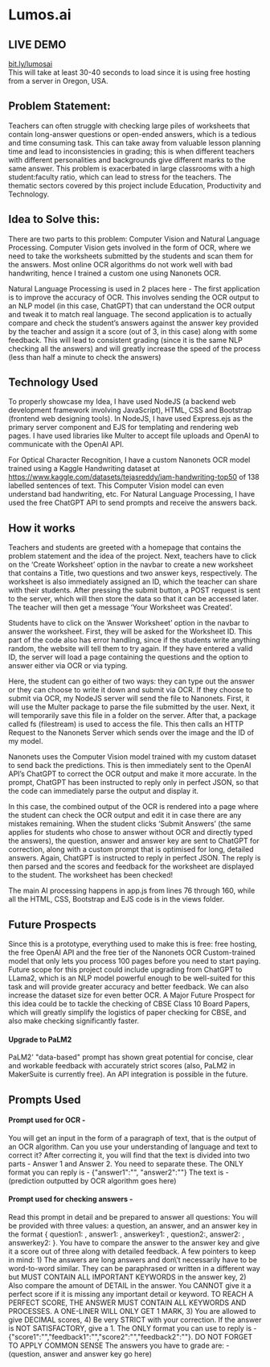 # Lumos.ai

<h2>LIVE DEMO</h2>
<a href="https://www.bit.ly/lumosai">bit.ly/lumosai</a><br>
This will take at least 30-40 seconds to load since it is using free hosting from a server in Oregon, USA.

<h2>Problem Statement: </h2>
Teachers can often struggle with checking large piles of worksheets that contain long-answer questions or open-ended answers, which is a tedious and time consuming task. This can take away from valuable lesson planning time and lead to inconsistencies in grading; this is when different teachers with different personalities and backgrounds give different marks to the same answer. This problem is exacerbated in large classrooms with a high student:faculty ratio, which can lead to stress for the teachers. The thematic sectors covered by this project include Education, Productivity and Technology. 

<h2>Idea to Solve this:</h2>
There are two parts to this problem: Computer Vision and Natural Language Processing. Computer Vision gets involved in the form of OCR, where we need to take the worksheets submitted by the students and scan them for the answers. Most online OCR algorithms do not work well with bad handwriting, hence I trained a custom one using Nanonets OCR.

Natural Language Processing is used in 2 places here - The first application is to improve the accuracy of OCR. This involves sending the OCR output to an NLP model (in this case, ChatGPT) that can understand the OCR output and tweak it to match real language. The second application is to actually compare and check the student’s answers against the answer key provided by the teacher and assign it a score (out of 3, in this case) along with some feedback. This will lead to consistent grading (since it is the same NLP checking all the answers) and will greatly increase the speed of the process (less than half a minute to check the answers)

<h2>Technology Used</h2>
To properly showcase my Idea, I have used NodeJS (a backend web development framework involving JavaScript), HTML, CSS and Bootstrap (frontend web designing tools). In NodeJS, I have used Express.ejs as the primary server component and EJS for templating and rendering web pages. I have used libraries like Multer to accept file uploads and OpenAI to communicate with the OpenAI API. 

For Optical Character Recognition, I have a custom Nanonets OCR model trained using a Kaggle Handwriting dataset at <a href="https://www.kaggle.com/datasets/tejasreddy/iam-handwriting-top50" >https://www.kaggle.com/datasets/tejasreddy/iam-handwriting-top50</a> of 138 labelled sentences of text. This Computer Vision model can even understand bad handwriting, etc. For Natural Language Processing, I have used the free ChatGPT API to send prompts and receive the answers back. 

<h2>How it works</h2>
Teachers and students are greeted with a homepage that contains the problem statement and the idea of the project. Next, teachers have to click on the ‘Create Worksheet’ option in the navbar to create a new worksheet that contains a Title, two questions and two answer keys, respectively. The worksheet is also immediately assigned an ID, which the teacher can share with their students. After pressing the submit button, a POST request is sent to the server, which will then store the data so that it can be accessed later. The teacher will then get a message ‘Your Worksheet was Created’. 

Students have to click on the ‘Answer Worksheet’ option in the navbar to answer the worksheet. First, they will be asked for the Worksheet ID. This part of the code also has error handling, since if the students write anything random, the website will tell them to try again. If they have entered a valid ID, the server will load a page containing the questions and the option to answer either via OCR or via typing.

Here, the student can go either of two ways: they can type out the answer or they can choose to write it down and submit via OCR. If they choose to submit via OCR, my NodeJS server will send the file to Nanonets. First, it will use the Multer package to parse the file submitted by the user. Next, it will temporarily save this file in a folder on the server. After that, a package called fs (filestream) is used to access the file. This then calls an HTTP Request to the Nanonets Server which sends over the image and the ID of my model. 

Nanonets uses the Computer Vision model trained with my custom dataset to send back the predictions. This is then immediately sent to the OpenAI API’s ChatGPT to correct the OCR output and make it more accurate. In the prompt, ChatGPT has been instructed to reply only in perfect JSON, so that the code can immediately parse the output and display it.

In this case, the combined output of the OCR is rendered into a page where the student can check the OCR output and edit it in case there are any mistakes remaining. When the student clicks ‘Submit Answers’ (the same applies for students who chose to answer without OCR and directly typed the answers), the question, answer and answer key are sent to ChatGPT for correction, along with a custom prompt that is optimised for long, detailed answers. Again, ChatGPT is instructed to reply in perfect JSON. The reply is then parsed and the scores and feedback for the worksheet are displayed to the student. The worksheet has been checked!

The main AI processing happens in app.js from lines 76 through 160, while all the HTML, CSS, Bootstrap and EJS code is in the views folder. 

<h2>Future Prospects</h2>
Since this is a prototype, everything used to make this is free: free hosting, the free OpenAI API and the free tier of the Nanonets OCR Custom-trained model that only lets you process 100 pages before you need to start paying. Future scope for this project could include upgrading from ChatGPT to LLama2, which is an NLP model powerful enough to be well-suited for this task and will provide greater accuracy and better feedback. We can also increase the dataset size for even better OCR. A Major Future Prospect for this idea could be to tackle the checking of CBSE Class 10 Board Papers, which will greatly simplify the logistics of paper checking for CBSE, and also make checking significantly faster. 

<h4>Upgrade to PaLM2</h4>
PaLM2' "data-based" prompt has shown great potential for concise, clear and workable feedback with accurately strict scores (also, PaLM2 in MakerSuite is currently free). An API integration is possible in the future.

<h2>Prompts Used</h2>
<h4>Prompt used for OCR - </h4> 
You will get an input in the form of a paragraph of text, that is the output of an OCR algorithm. Can you use your understanding of language and text to correct it? After correcting it, you will find that the text is divided into two parts - Answer 1 and Answer 2. You need to separate these. The ONLY format you can reply is - {"answer1":"<the text for answer 1>", "answer2":"<the text for answer 2>"} The text is - <br>
(prediction outputted by OCR algorithm goes here)

<h4>Prompt used for checking answers - </h4>
Read this prompt in detail and be prepared to answer all questions: You will be provided with three values: a question, an answer, and an answer key in the format { question1: <question goes here>, answer1: <answer goes here>, answerkey1: <answer key goes here>, question2:<question goes here>, answer2: <answer goes here>, answerkey2: <answer key goes here> }. You have to compare the answer to the answer key and give it a score out of three along with detailed feedback. A few pointers to keep in mind: 1) The answers are long answers and don\'t necessarily have to be word-to-word similar. They can be paraphrased or written in a different way but MUST CONTAIN ALL IMPORTANT KEYWORDS in the answer key, 2) Also compare the amount of DETAIL in the answer. You CANNOT give it a perfect score if it is missing any important detail or keyword. TO REACH A PERFECT SCORE, THE ANSWER MUST CONTAIN ALL KEYWORDS AND PROCESSES. A ONE-LINER WILL ONLY GET 1 MARK, 3) You are allowed to give DECIMAL scores, 4) Be very STRICT with your correction. If the answer is NOT SATISFACTORY, give a 1. The ONLY format you can use to reply is - {"score1":"<your score for answer 1>","feedback1":"<your feedback for answer 1>","score2":"<your score for answer 2>","feedback2":"<your feedback for answer 2>"}. DO NOT FORGET TO APPLY COMMON SENSE The answers you have to grade are: - <br>
(question, answer and answer key go here)
